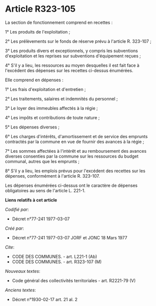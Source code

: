 # Article R323-105

La section de fonctionnement comprend en recettes :

1° Les produits de l'exploitation ;

2° Les prélèvements sur le fonds de réserve prévu à l'article R. 323-107 ;

3° Les produits divers et exceptionnels, y compris les subventions d'exploitation et les reprises sur subventions
d'équipement reçues ;

4° S'il y a lieu, les ressources au moyen desquelles il est fait face à l'excédent des dépenses sur les recettes ci-dessus
énumérées.

Elle comprend en dépenses :

1° Les frais d'exploitation et d'entretien ;

2° Les traitements, salaires et indemnités du personnel ;

3° Le loyer des immeubles affectés à la régie ;

4° Les impôts et contributions de toute nature ;

5° Les dépenses diverses ;

6° Les charges d'intérêts, d'amortissement et de service des emprunts contractés par la commune en vue de fournir des avances
à la régie ;

7° Les sommes affectées à l'intérêt et au remboursement des avances diverses consenties par la commune sur les ressources du
budget communal, autres que les emprunts ;

8° S'il y a lieu, les emplois prévus pour l'excédent des recettes sur les dépenses, conformément à l'article R. 323-107.

Les dépenses énumérées ci-dessus ont le caractère de dépenses obligatoires au sens de l'article L. 221-1.

**Liens relatifs à cet article**

_Codifié par_:

  - Décret n°77-241 1977-03-07

_Créé par_:

  - Décret n°77-241 1977-03-07 JORF et JONC 18 Mars 1977

_Cite_:

  - CODE DES COMMUNES. - art. L221-1 (Ab)
  - CODE DES COMMUNES. - art. R323-107 (M)

_Nouveaux textes_:

  - Code général des collectivités territoriales - art. R2221-79 (V)

_Anciens textes_:

  - Décret n°1930-02-17 art. 21 al. 2
